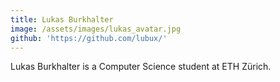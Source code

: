 ```yaml
---
title: Lukas Burkhalter
image: /assets/images/lukas_avatar.jpg
github: 'https://github.com/lubux/'
---
```


Lukas Burkhalter is a Computer Science student at ETH Zürich.